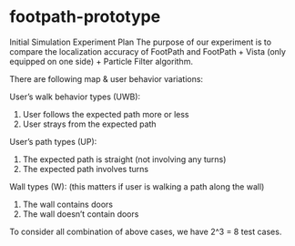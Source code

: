 # footpath-prototype
Initial Simulation Experiment Plan
The purpose of our experiment is to compare the localization accuracy of FootPath and FootPath + Vista (only equipped on one side) + Particle Filter algorithm.

There are following map & user behavior variations:

User’s walk behavior types (UWB): 
1. User follows the expected path more or less 
2. User strays from the expected path

User’s path types (UP): 
1. The expected path is straight (not involving any turns) 
2. The expected path involves turns

Wall types (W): (this matters if user is walking a path along the wall)
1. The wall contains doors 
2. The wall doesn’t contain doors 

To consider all combination of above cases, we have 2^3 = 8 test cases.



